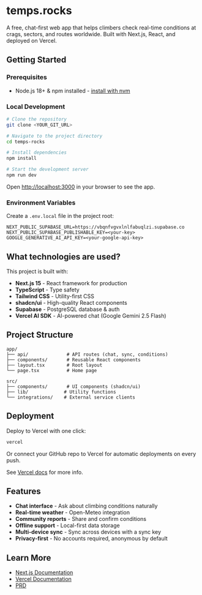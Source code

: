 # temps.rocks

A free, chat-first web app that helps climbers check real-time conditions at crags, sectors, and routes worldwide. Built with Next.js, React, and deployed on Vercel.

## Getting Started

### Prerequisites

- Node.js 18+ & npm installed - [install with nvm](https://github.com/nvm-sh/nvm#installing-and-updating)

### Local Development

```sh
# Clone the repository
git clone <YOUR_GIT_URL>

# Navigate to the project directory
cd temps-rocks

# Install dependencies
npm install

# Start the development server
npm run dev
```

Open [http://localhost:3000](http://localhost:3000) in your browser to see the app.

### Environment Variables

Create a `.env.local` file in the project root:

```env
NEXT_PUBLIC_SUPABASE_URL=https://vbqnfvgvxlnlfabuqlzi.supabase.co
NEXT_PUBLIC_SUPABASE_PUBLISHABLE_KEY=<your-key>
GOOGLE_GENERATIVE_AI_API_KEY=<your-google-api-key>
```

## What technologies are used?

This project is built with:

- **Next.js 15** - React framework for production
- **TypeScript** - Type safety
- **Tailwind CSS** - Utility-first CSS
- **shadcn/ui** - High-quality React components
- **Supabase** - PostgreSQL database & auth
- **Vercel AI SDK** - AI-powered chat (Google Gemini 2.5 Flash)

## Project Structure

```
app/
├── api/              # API routes (chat, sync, conditions)
├── components/       # Reusable React components
├── layout.tsx        # Root layout
└── page.tsx          # Home page

src/
├── components/       # UI components (shadcn/ui)
├── lib/             # Utility functions
└── integrations/    # External service clients
```

## Deployment

Deploy to Vercel with one click:

```sh
vercel
```

Or connect your GitHub repo to Vercel for automatic deployments on every push.

See [Vercel docs](https://vercel.com/docs) for more info.

## Features

- **Chat interface** - Ask about climbing conditions naturally
- **Real-time weather** - Open-Meteo integration
- **Community reports** - Share and confirm conditions
- **Offline support** - Local-first data storage
- **Multi-device sync** - Sync across devices with a sync key
- **Privacy-first** - No accounts required, anonymous by default

## Learn More

- [Next.js Documentation](https://nextjs.org/docs)
- [Vercel Documentation](https://vercel.com/docs)
- [PRD](./docs/PRD.md)
